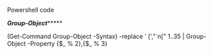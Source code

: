 Powershell code

*******Group-Object************

(Get-Command Group-Object -Syntax) -replace ' \[',"`n["
1..35 | Group-Object -Property {$_ % 2},{$_ % 3}


